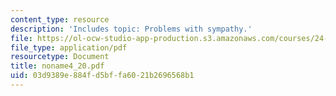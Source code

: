 ```yaml
---
content_type: resource
description: 'Includes topic: Problems with sympathy.'
file: https://ol-ocw-studio-app-production.s3.amazonaws.com/courses/24-962-advanced-phonology-spring-2005/03d9389e884fd5bffa6021b2696568b1_noname4_20.pdf
file_type: application/pdf
resourcetype: Document
title: noname4_20.pdf
uid: 03d9389e-884f-d5bf-fa60-21b2696568b1
---
```

